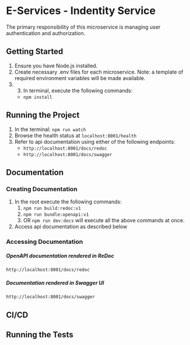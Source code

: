 # E-Services - Indentity Service

The primary responsibility of this microservice is managing user authentication and authorization.

## Getting Started

1. Ensure you have Node.js installed.
2. Create necessary .env files for each microservice. Note: a template of required environment variables will be made available.
3. 3. In terminal, execute the following commands:
   - `npm install`

## Running the Project

1. In the terminal: `npm run watch`
2. Browse the health status at `localhost:8001/health`
3. Refer to api documentation using either of the following endpoints:
   - `http://localhost:8001/docs/redoc`
   - `http://localhost:8001/docs/swagger`

## Documentation

### Creating Documentation

1. In the root execute the following commands:
   1. `npm run build:redoc:v1`
   2. `npm run bundle:openapi:v1`
   3. OR `npm run dev:docs` will execute all the above commands at once.
2. Access api documentation as described below

### Accessing Documentation

##### OpenAPI documentation rendered in ReDoc

`http://localhost:8001/docs/redoc`

##### Documentation rendered in Swagger UI

`http://localhost:8001/docs/swagger`

## CI/CD

## Running the Tests
